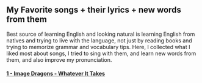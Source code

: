 ## My Favorite songs + their lyrics + new words from them

Best source of learning English and looking natural is learning English from natives and trying to live with the language, not just by reading books and trying to memorize grammar and vocabulary tips. Here, I collected what I liked most about songs, I tried to sing with them, and learn new words from them, and also improve my pronunciation.

#### [1 - Image Dragons - Whatever It Takes](Image_Dragons/01-whatever_it_takes.md)